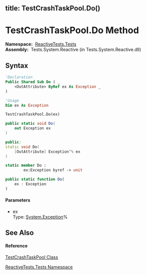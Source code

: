 title: TestCrashTaskPool.Do()
---
# TestCrashTaskPool.Do Method

**Namespace:**  [ReactiveTests.Tests](ReactiveTests.Tests/ReactiveTests.Tests)  
**Assembly:**  Tests.System.Reactive (in Tests.System.Reactive.dll)

## Syntax

```vb
'Declaration
Public Shared Sub Do ( _
    <OutAttribute> ByRef ex As Exception _
)
```

```vb
'Usage
Dim ex As Exception

TestCrashTaskPool.Do(ex)
```

```csharp
public static void Do(
    out Exception ex
)
```

```c++
public:
static void Do(
    [OutAttribute] Exception^% ex
)
```

```fsharp
static member Do : 
        ex:Exception byref -> unit 
```

```javascript
public static function Do(
    ex : Exception
)
```

#### Parameters

- ex  
  Type: [System.Exception](https://msdn.microsoft.com/en-us/library/c18k6c59)%

## See Also

#### Reference

[TestCrashTaskPool Class](TestCrashTaskPool/TestCrashTaskPool)

[ReactiveTests.Tests Namespace](ReactiveTests.Tests/ReactiveTests.Tests)





